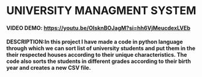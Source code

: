 # **UNIVERSITY MANAGMENT SYSTEM**
#### VIDEO DEMO: https://youtu.be/OIsknBOJagM?si=hh6VjMeucdexLVEb
#### DESCRIPTION:In this project I have made a code in python language through which we can sort list of university students and put them in the their respected houses according to their unique characteristics. The code also sorts the students in different grades according to their birth year and creates a new CSV file.
